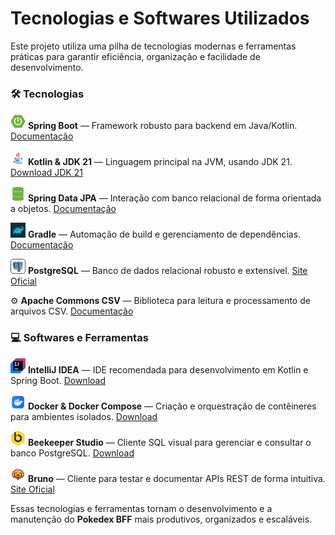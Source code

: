 # Tecnologias e Softwares Utilizados

Este projeto utiliza uma pilha de tecnologias modernas e ferramentas práticas para garantir eficiência, organização e facilidade de desenvolvimento.

### 🛠️ Tecnologias

<p><img src="icons/springboot.png" width="24" height="24" /> <strong>Spring Boot</strong> — Framework robusto para backend em Java/Kotlin. <a href="https://spring.io/projects/spring-boot">Documentação</a></p>

<p><img src="icons/java.png" width="24" height="24" /> <strong>Kotlin & JDK 21</strong> — Linguagem principal na JVM, usando JDK 21. <a href="https://www.oracle.com/java/technologies/downloads/">Download JDK 21</a></p>

<p><img src="icons/springdata.png" width="24" height="24" /> <strong>Spring Data JPA</strong> — Interação com banco relacional de forma orientada a objetos. <a href="https://spring.io/projects/spring-data-jpa">Documentação</a></p>

<p><img src="icons/gradle.png" width="24" height="24" /> <strong>Gradle</strong> — Automação de build e gerenciamento de dependências. <a href="https://gradle.org/">Documentação</a></p>

<p><img src="icons/postgresql.png" width="24" height="24" /> <strong>PostgreSQL</strong> — Banco de dados relacional robusto e extensível. <a href="https://www.postgresql.org/">Site Oficial</a></p>

<p>⚙️ <strong>Apache Commons CSV</strong> — Biblioteca para leitura e processamento de arquivos CSV. <a href="https://commons.apache.org/proper/commons-csv/">Documentação</a></p>

### 💻 Softwares e Ferramentas

<p><img src="icons/intellij.png" width="24" height="24" /> <strong>IntelliJ IDEA</strong> — IDE recomendada para desenvolvimento em Kotlin e Spring Boot. <a href="https://www.jetbrains.com/idea/">Download</a></p>

<p><img src="icons/docker.png" width="24" height="24" /> <strong>Docker & Docker Compose</strong> — Criação e orquestração de contêineres para ambientes isolados. <a href="https://www.docker.com/products/docker-desktop/">Download</a></p>

<p><img src="icons/beekeeperstudio.png" width="24" height="24" /> <strong>Beekeeper Studio</strong> — Cliente SQL visual para gerenciar e consultar o banco PostgreSQL. <a href="https://www.beekeeperstudio.io/">Download</a></p>

<p><img src="icons/bruno.png" width="24" height="24" /> <strong>Bruno</strong> — Cliente para testar e documentar APIs REST de forma intuitiva. <a href="https://www.usebruno.com/">Site Oficial</a></p>

Essas tecnologias e ferramentas tornam o desenvolvimento e a manutenção do **Pokedex BFF** mais produtivos, organizados e escaláveis.
